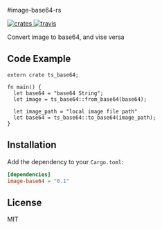 #image-base64-rs

<p align="left">
    <a href="https://crates.io/crates/image-base64">
        <img src="https://img.shields.io/crates/v/image-base64.svg"
             alt="crates">
    </a>
    <a href="https://travis-ci.org/katsumeshi/image-base64-rs">
        <img src="https://travis-ci.org/katsumeshi/image-base64-rs.svg?branch=master"
             alt="travis">
    </a>
    
    
</p>
Convert image to base64, and vise versa

## Code Example

```
extern crate ts_base64;

fn main() {
  let base64 = "base64 String";
  let image = ts_base64::from_base64(base64);
  
  let image_path = "local image file path"
  let base64 = ts_base64::to_base64(image_path); 
}
```

## Installation

Add the dependency to your `Cargo.toml`:

```toml
[dependencies]
image-base64 = "0.1"
```

## License

MIT
